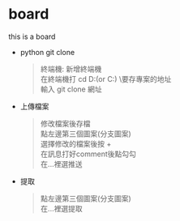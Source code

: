 # board
this is a board

* python git clone
  > 終端機: 新增終端機  
  > 在終端機打 cd D:(or C:) \要存專案的地址  
  > 輸入 git clone 網址  

* 上傳檔案
  > 修改檔案後存檔  
  > 點左邊第三個圖案(分支圖案)  
  > 選擇修改的檔案後按 +  
  > 在訊息打好comment後點勾勾  
  > 在...裡選推送
 
* 提取
  > 點左邊第三個圖案(分支圖案)  
  > 在...裡選提取  

